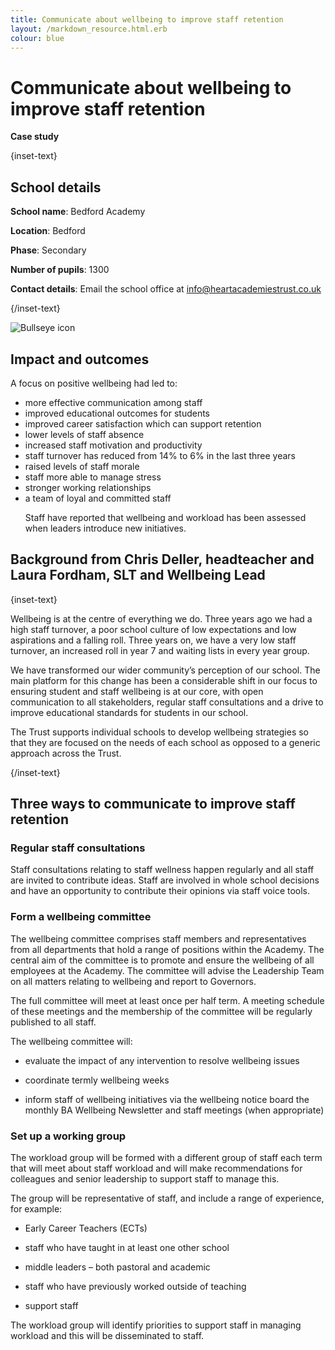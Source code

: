 ```yaml
---
title: Communicate about wellbeing to improve staff retention 
layout: /markdown_resource.html.erb
colour: blue
---
```


# Communicate about wellbeing to improve staff retention 

<strong class="govuk-tag">Case study</strong>

{inset-text}

## School details

**School name**: Bedford Academy   

**Location**: Bedford

**Phase**: Secondary

**Number of pupils**: 1300

**Contact details**: Email the school office at <info@heartacademiestrust.co.uk>

{/inset-text}

<div class="govuk-grid-row dfe-width-container">
  <div class="govuk-grid-column-full">
    <div class="info-box">
      <div class="info-box__corner">
        <img src="/assets/images/bullseye.svg" alt="Bullseye icon">
      </div>
      <h2 class="govuk-heading-m">
        Impact and outcomes
      </h2>
      <p>
        A focus on positive wellbeing had led to:
        <ul>
          <li>
            more effective communication among staff  
          </li>
          <li>
            improved educational outcomes for students 
          </li>
          <li>
            improved career satisfaction which can support retention 
          </li>
          <li>
            lower levels of staff absence
          </li>
          <li>
            increased staff motivation and productivity 
          </li>
          <li>
            staff turnover has reduced from 14% to 6% in the last three years 
          </li>
          <li>
            raised levels of staff morale 
          </li>
          <li>
            staff more able to manage stress  
          </li>
          <li>
            stronger working relationships
          </li>
          <li>
            a team of loyal and committed staff 
            </li>
      </p>
      <p>
        Staff have reported that wellbeing and workload has been assessed when leaders introduce new initiatives.
      </p>
    </div>
  </div>
</div>

## Background from  Chris Deller, headteacher and Laura Fordham, SLT and Wellbeing Lead 

{inset-text}

Wellbeing is at the centre of everything we do. Three years ago we had a high staff turnover, a poor school culture of low expectations and low aspirations and a falling roll. Three years on, we have a very low staff turnover, an increased roll in year 7 and waiting lists in every year group.  

 We have transformed our wider community’s perception of our school. The main platform for this change has been a considerable shift in our focus to ensuring student and staff wellbeing is at our core, with open communication to all stakeholders, regular staff consultations and a drive to improve educational standards for students in our school.   

 The Trust supports individual schools to develop wellbeing strategies so that they are focused on the needs of each school as opposed to a generic approach across the Trust. 

{/inset-text}

## Three ways to communicate to improve staff retention 

### Regular staff consultations 

Staff consultations relating to staff wellness happen regularly and all staff are invited to contribute ideas. Staff are involved in whole school decisions and have an opportunity to contribute their opinions via staff voice tools. 

### Form a wellbeing committee 

The wellbeing committee comprises staff members and representatives from all departments that hold a range of positions within the Academy. The central aim of the committee is to promote and ensure the wellbeing of all employees at the Academy. The committee will advise the Leadership Team on all matters relating to wellbeing and report to Governors. 

The full committee will meet at least once per half term.  A meeting schedule of these meetings and the membership of the committee will be regularly published to all staff.  

The wellbeing committee will: 

* evaluate the impact of any intervention to resolve wellbeing issues 

* coordinate termly wellbeing weeks 

* inform staff of wellbeing initiatives via the wellbeing notice board the monthly BA Wellbeing Newsletter and staff meetings (when appropriate) 

### Set up a working group 

The workload group will be formed with a different group of staff each term that will meet about staff workload and will make recommendations for colleagues and senior leadership to support staff to manage this.  

The group will be representative of staff, and include a range of experience, for example:  

* Early Career Teachers (ECTs)  

* staff who have taught in at least one other school 

* middle leaders – both pastoral and academic 

* staff who have previously worked outside of teaching 

* support staff 

The workload group will identify priorities to support staff in managing workload and this will be disseminated to staff.  
